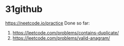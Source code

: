 # 31github

https://neetcode.io/practice
Done so far:
1. https://leetcode.com/problems/contains-duplicate/
2. https://leetcode.com/problems/valid-anagram/
